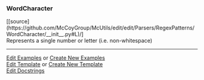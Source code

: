 ### <a id="McUtils.Parsers.RegexPatterns.WordCharacter">WordCharacter</a> 
<div class="docs-source-link" markdown="1">
[[source](https://github.com/McCoyGroup/McUtils/edit/edit/Parsers/RegexPatterns/WordCharacter/__init__.py#L)/]
</div>
Represents a single number or letter (i.e. non-whitespace)



___

[Edit Examples](https://github.com/McCoyGroup/McUtils/edit/edit/ci/examples/McUtils/Parsers/RegexPatterns/WordCharacter.md) or 
[Create New Examples](https://github.com/McCoyGroup/McUtils/new/edit/?filename=ci/examples/McUtils/Parsers/RegexPatterns/WordCharacter.md) <br/>
[Edit Template](https://github.com/McCoyGroup/McUtils/edit/edit/ci/docs/McUtils/Parsers/RegexPatterns/WordCharacter.md) or 
[Create New Template](https://github.com/McCoyGroup/McUtils/new/edit/?filename=ci/docs/templates/McUtils/Parsers/RegexPatterns/WordCharacter.md) <br/>
[Edit Docstrings](https://github.com/McCoyGroup/McUtils/edit/edit/Parsers/RegexPatterns/WordCharacter/__init__.py#L?message=Update%20Docs)

